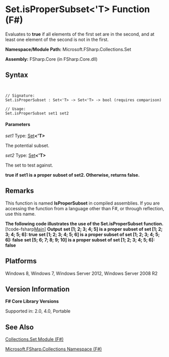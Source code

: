 # Set.isProperSubset<'T> Function (F#)

Evaluates to **true** if all elements of the first set are in the second, and at least one element of the second is not in the first.

**Namespace/Module Path:** Microsoft.FSharp.Collections.Set

**Assembly:** FSharp.Core (in FSharp.Core.dll)


## Syntax


```


// Signature:
Set.isProperSubset : Set<'T> -> Set<'T> -> bool (requires comparison)

// Usage:
Set.isProperSubset set1 set2

```



#### Parameters
*set1*
Type: [Set](http://msdn.microsoft.com/en-us/library/50cebdce-0cd7-4c5c-8ebc-f3a9e90b38d8)**&lt;'T&gt;**


The potential subset.


*set2*
Type: [Set](http://msdn.microsoft.com/en-us/library/50cebdce-0cd7-4c5c-8ebc-f3a9e90b38d8)**&lt;'T&gt;**


The set to test against.



**true if set1 is a proper subset of set2. Otherwise, returns false.**
## Remarks
This function is named **IsProperSubset** in compiled assemblies. If you are accessing the function from a language other than F#, or through reflection, use this name.

**The following code illustrates the use of the Set.isProperSubset function.**
[!code-fsharp[Main](snippets/fssets/snippet7.fs)]
**Output**
**set [1; 2; 3; 4; 5] is a proper subset of set [1; 2; 3; 4; 5; 6]: true**
**set [1; 2; 3; 4; 5; 6] is a proper subset of set [1; 2; 3; 4; 5; 6]: false**
**set [5; 6; 7; 8; 9; 10] is a proper subset of set [1; 2; 3; 4; 5; 6]: false**
## Platforms
Windows 8, Windows 7, Windows Server 2012, Windows Server 2008 R2


## Version Information
**F# Core Library Versions**

Supported in: 2.0, 4.0, Portable




## See Also
[Collections.Set Module &#40;F&#35;&#41;](Collections.Set-Module-%28FSharp%29.md)

[Microsoft.FSharp.Collections Namespace &#40;F&#35;&#41;](Microsoft.FSharp.Collections-Namespace-%28FSharp%29.md)

